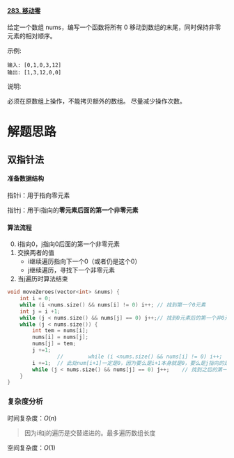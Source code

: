 #### [283. 移动零](https://leetcode-cn.com/problems/move-zeroes/)

给定一个数组 nums，编写一个函数将所有 0 移动到数组的末尾，同时保持非零元素的相对顺序。

示例:

```
输入: [0,1,0,3,12]
输出: [1,3,12,0,0]
```


说明:

必须在原数组上操作，不能拷贝额外的数组。
尽量减少操作次数。

# 解题思路

## 双指针法

#### 准备数据结构

指针i：用于指向零元素

指针j：用于i指向的**零元素后面的第一个非零元素**

#### 算法流程

0. i指向0，j指向0后面的第一个非零元素
1. 交换两者的值
   - i继续遍历指向下一个0（或者仍是这个0）
   - j继续遍历，寻找下一个非零元素
2. 当j遍历时算法结束

```c++
void moveZeroes(vector<int> &nums) {
    int i = 0;
    while (i <nums.size() && nums[i] != 0) i++;	// 找到第一个0元素
    int j = i +1;
    while (j < nums.size() && nums[j] == 0) j++;// 找到0元素后的第一个非0元素
    while (j < nums.size()) {
        int tem = nums[i];
        nums[i] = nums[j];
        nums[j] = tem;
        j +=1;
                //        while (i <nums.size() && nums[i] != 0) i++;  等价于 i+=1;
        i +=1;  // 此处num[i+1]一定是0，因为要么是i+1本身就是0，要么是j指向的是i+1,刚好交换了值。
        while (j < nums.size() && nums[j] == 0) j++;	// 找到之后的第一个非0元素
    }
}
```

### 复杂度分析

时间复杂度：$O(n)$

> 因为i和j的遍历是交替递进的。最多遍历数组长度

空间复杂度：$O(1)$

```c++

```

